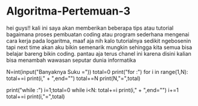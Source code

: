 # Algoritma-Pertemuan-3
hei guys!! kali ini saya akan memberikan beberapa tips atau tutorial bagaimana proses pembuatan coding atau program sederhana mengenai cara kerja pada logaritma, maaf aja nih kalo tutorialnya sedikit ngebosenin tapi next time akan aku bikin semenarik mungkin sehingga kita semua bisa belajar bareng bikin coding. pantau aja terus chanel ini karena disini kalian bisa menambah wawasan seputar dunia informatika

N=int(input("Banyaknya Suku ="))
total=0
print("for :")
for i in range(1,N):
    total+=i
    print(i," + ",end="")
total+=N
print(N,"=",total)

print("while :")
i=1;total=0
while i<N:
    total+=i
    print(i," + ",end="")
    i+=1
total+=i
print(i,"=",total)
